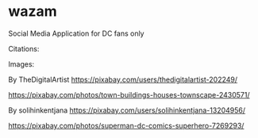 # wazam
Social Media Application for DC fans only

Citations:

Images:

By TheDigitalArtist
https://pixabay.com/users/thedigitalartist-202249/

https://pixabay.com/photos/town-buildings-houses-townscape-2430571/

By solihinkentjana
https://pixabay.com/users/solihinkentjana-13204956/

https://pixabay.com/photos/superman-dc-comics-superhero-7269293/


